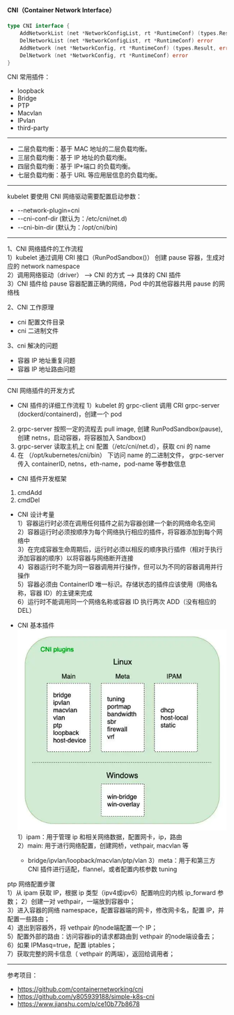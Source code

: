 #### CNI（Container Network Interface）

```go
type CNI interface {
    AddNetworkList (net *NetworkConfigList, rt *RuntimeConf) (types.Result, error)
    DelNetworkList (net *NetworkConfigList, rt *RuntimeConf) error
    AddNetwork (net *NetworkConfig, rt *RuntimeConf) (types.Result, error)
    DelNetwork (net *NetworkConfig, rt *RuntimeConf) error
}
```

CNI 常用插件：
- loopback
- Bridge
- PTP
- Macvlan
- IPvlan
- third-party

---
- 二层负载均衡：基于 MAC 地址的二层负载均衡。
- 三层负载均衡：基于 IP 地址的负载均衡。
- 四层负载均衡：基于 IP+端口 的负载均衡。
- 七层负载均衡：基于 URL 等应用层信息的负载均衡。

---
kubelet 要使用 CNI 网络驱动需要配置启动参数： 
- --network-plugin=cni
- --cni-conf-dir (默认为：/etc/cni/net.d)
- --cni-bin-dir (默认为：/opt/cni/bin)

---
1、CNI 网络插件的工作流程  
1）kubelet 通过调用 CRI 接口（RunPodSandbox()） 创建 pause 容器，生成对应的 network namespace  
2）调用网络驱动（driver） --> CNI 的方式 --> 具体的 CNI 插件  
3）CNI 插件给 pause 容器配置正确的网络，Pod 中的其他容器共用 pause 的网络栈

2、CNI 工作原理  
- cni 配置文件目录
- cni 二进制文件

3、cni 解决的问题  
- 容器 IP 地址重复问题
- 容器 IP 地址路由问题

---
CNI 网络插件的开发方式   
- CNI 插件的详细工作流程
1）kubelet 的 grpc-client 调用 CRI grpc-server (dockerd/containerd)，创建一个 pod
2) grpc-server 按照一定的流程去 pull image, 创建 RunPodSandbox(pause), 创建 netns，启动容器，将容器加入 Sandbox()
3) grpc-server 读取主机上 cni 配置（/etc/cni/net.d），获取 cni 的 name
4) 在 （/opt/kubernetes/cni/bin） 下访问 name 的二进制文件，
   grpc-server 传入 containerID, netns，eth-name，pod-name 等参数信息

- CNI 插件开发框架
1) cmdAdd
2) cmdDel

- CNI 设计考量   
1）容器运行时必须在调用任何插件之前为容器创建一个新的网络命名空间   
2）容器运行时必须按顺序为每个网络执行相应的插件，将容器添加到每个网络中   
3）在完成容器生命周期后，运行时必须以相反的顺序执行插件（相对于执行添加容器的顺序）以将容器与网络断开连接   
4）容器运行时不能为同一容器调用并行操作，但可以为不同的容器调用并行操作   
5）容器必须由 ContainerID 唯一标识。存储状态的插件应该使用（网络名称，容器 ID）的主键来完成   
6）运行时不能调用同一个网络名称或容器 ID 执行两次 ADD（没有相应的 DEL）

- CNI 基本插件 
![img.png](img.png)
1）ipam：用于管理 ip 和相关网络数据，配置网卡，ip，路由   
2）main: 用于进行网络配置，创建网桥，vethpair, macvlan 等
  - bridge/ipvlan/loopback/macvlan/ptp/vlan
3）meta：用于和第三方 CNI 插件进行适配，flannel，或者配置内核参数 tuning

ptp 网络配置步骤   
1）从 ipam 获取 IP，根据 ip 类型（ipv4或ipv6）配置响应的内核 ip_forward 参数；
2）创建一对 vethpair，一端放到容器中；  
3）进入容器的网络 namespace，配置容器端的网卡，修改网卡名，配置 IP，并配置一些路由；  
4）退出到容器外，将 vethpair 的node端配置一个 IP；   
5）配置外部的路由：访问容器ip的请求都路由到 vethpair 的node端设备去；   
6）如果 IPMasq=true，配置 iptables；   
7）获取完整的网卡信息（ vethpair 的两端），返回给调用者；

---
参考项目：  
- https://github.com/containernetworking/cni
- https://github.com/y805939188/simple-k8s-cni
- https://www.jianshu.com/p/ce10b77b8678
